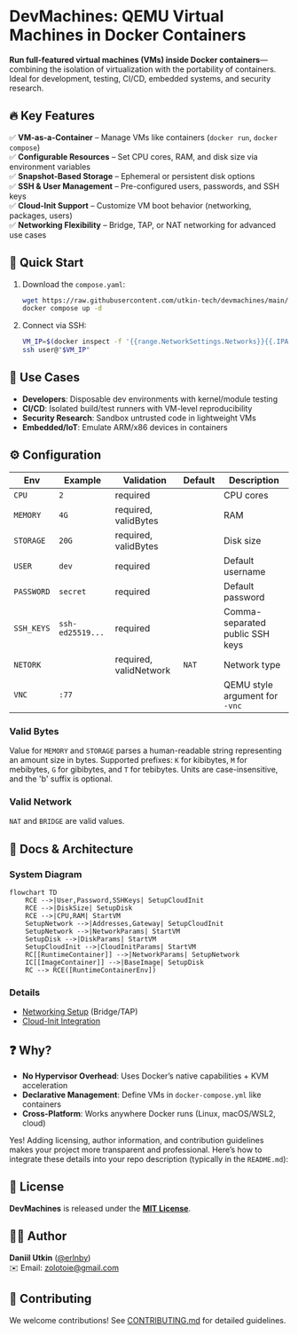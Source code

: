 # DevMachines: QEMU Virtual Machines in Docker Containers  

**Run full-featured virtual machines (VMs) inside Docker containers**—combining the isolation of virtualization with the portability of containers. Ideal for development, testing, CI/CD, embedded systems, and security research.  

## 🔥 Key Features  
✅ **VM-as-a-Container** – Manage VMs like containers (`docker run`, `docker compose`)  
✅ **Configurable Resources** – Set CPU cores, RAM, and disk size via environment variables  
✅ **Snapshot-Based Storage** – Ephemeral or persistent disk options  
✅ **SSH & User Management** – Pre-configured users, passwords, and SSH keys  
✅ **Cloud-Init Support** – Customize VM boot behavior (networking, packages, users)  
✅ **Networking Flexibility** – Bridge, TAP, or NAT networking for advanced use cases  

## 🚀 Quick Start  
1. Download the `compose.yaml`:  
   ```sh
   wget https://raw.githubusercontent.com/utkin-tech/devmachines/main/compose.yaml
   docker compose up -d
   ```
2. Connect via SSH:  
   ```sh
   VM_IP=$(docker inspect -f '{{range.NetworkSettings.Networks}}{{.IPAddress}}{{break}}{{end}}' runtime)
   ssh user@"$VM_IP"
   ```

## 📌 Use Cases  
- **Developers**: Disposable dev environments with kernel/module testing  
- **CI/CD**: Isolated build/test runners with VM-level reproducibility  
- **Security Research**: Sandbox untrusted code in lightweight VMs  
- **Embedded/IoT**: Emulate ARM/x86 devices in containers  

## ⚙️ Configuration  
| Env        | Example          | Validation             | Default | Description                     |
| ---------- | ---------------- | ---------------------- | ------- | ------------------------------- |
| `CPU`      | `2`              | required               |         | CPU cores                       |
| `MEMORY`   | `4G`             | required, validBytes   |         | RAM                             |
| `STORAGE`  | `20G`            | required, validBytes   |         | Disk size                       |
| `USER`     | `dev`            | required               |         | Default username                |
| `PASSWORD` | `secret`         | required               |         | Default password                |
| `SSH_KEYS` | `ssh-ed25519...` | required               |         | Comma-separated public SSH keys |
| `NETORK`   |                  | required, validNetwork | `NAT`   | Network type                    |
| `VNC`      | `:77`            |                        |         | QEMU style argument for `-vnc`  |


### Valid Bytes

Value for `MEMORY` and `STORAGE` parses a human-readable string representing an amount size in bytes. Supported prefixes: `K` for kibibytes, `M` for mebibytes, `G` for gibibytes, and `T` for tebibytes. Units are case-insensitive, and the 'b' suffix is optional.

### Valid Network

`NAT` and `BRIDGE` are valid values.

## 📂 Docs & Architecture  

### System Diagram

```mermaid
flowchart TD
    RCE -->|User,Password,SSHKeys| SetupCloudInit
    RCE -->|DiskSize| SetupDisk
    RCE -->|CPU,RAM| StartVM
    SetupNetwork -->|Addresses,Gateway| SetupCloudInit
    SetupNetwork -->|NetworkParams| StartVM
    SetupDisk -->|DiskParams| StartVM
    SetupCloudInit -->|CloudInitParams| StartVM
    RC[[RuntimeContainer]] -->|NetworkParams| SetupNetwork
    IC[[ImageContainer]] -->|BaseImage| SetupDisk
    RC --> RCE([RuntimeContainerEnv])
```

### Details
- [Networking Setup](/docs/networking.md) (Bridge/TAP)  
- [Cloud-Init Integration](/docs/cloudinit.md)  

## ❓ Why?  
- **No Hypervisor Overhead**: Uses Docker’s native capabilities + KVM acceleration  
- **Declarative Management**: Define VMs in `docker-compose.yml` like containers  
- **Cross-Platform**: Works anywhere Docker runs (Linux, macOS/WSL2, cloud)  

Yes! Adding licensing, author information, and contribution guidelines makes your project more transparent and professional. Here’s how to integrate these details into your repo description (typically in the `README.md`):

## 📜 License  
**DevMachines** is released under the **[MIT License](/LICENSE)**.  

## 👨‍💻 Author
**Daniil Utkin** ([@erlnby](https://github.com/erlnby))  
✉️ Email: [zolotoie@gmail.com](mailto:zolotoie@gmail.com)  

## 🤝 Contributing  
We welcome contributions! See [CONTRIBUTING.md](/CONTRIBUTING.md) for detailed guidelines.  
